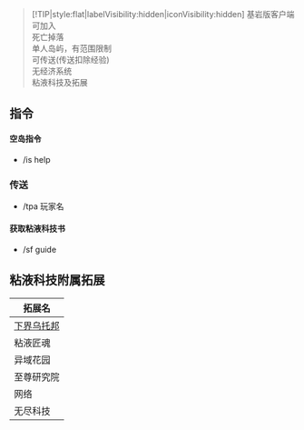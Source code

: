 > [!TIP|style:flat|labelVisibility:hidden|iconVisibility:hidden]
> 基岩版客户端可加入  
> 死亡掉落  
> 单人岛屿，有范围限制  
> 可传送(传送扣除经验)  
> 无经济系统  
> 粘液科技及拓展  

## 指令

#### 空岛指令
- /is help

### 传送
- /tpa 玩家名

#### 获取粘液科技书
- /sf guide

## 粘液科技附属拓展
|拓展名|
|----|
|[下界乌托邦](https://docs.sefiraat.dev/netheopoiesis/purification)|
|粘液匠魂|
|异域花园|
|至尊研究院|
|网络|
|无尽科技|